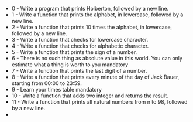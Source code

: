 * 0 - Write a program that prints Holberton, followed by a new line.
* 1 - Write a function that prints the alphabet, in lowercase, followed by a new line.
* 2 - Write a function that prints 10 times the alphabet, in lowercase, followed by a new line.
* 3 - Write a function that checks for lowercase character.
* 4 - Write a function that checks for alphabetic character.
* 5 - Write a function that prints the sign of a number.
* 6 - There is no such thing as absolute value in this world. You can only estimate what a thing is worth to you mandatory
* 7 - Write a function that prints the last digit of a number.
* 8 - Write a function that prints every minute of the day of Jack Bauer, starting from 00:00 to 23:59.
* 9 - Learn your times table mandatory
* 10 - Write a function that adds two integer and returns the result.
* 11 - Write a function that prints all natural numbers from n to 98, followed by a new line.
* 
